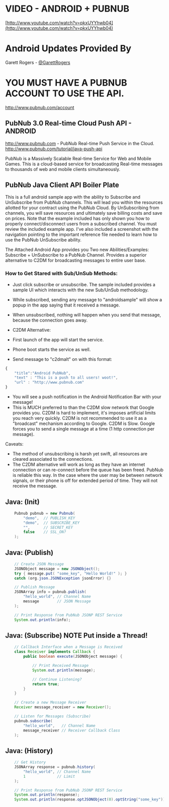 # VIDEO - ANDROID + PUBNUB
[http://www.youtube.com/watch?v=pkxUYYhwb04](http://www.youtube.com/watch?v=pkxUYYhwb04)

# Android Updates Provided By

Garett Rogers - [@GarettRogers](http://twitter.com/garettrogers)

# YOU MUST HAVE A PUBNUB ACCOUNT TO USE THE API.

http://www.pubnub.com/account

## PubNub 3.0 Real-time Cloud Push API - ANDROID

http://www.pubnub.com - PubNub Real-time Push Service in the Cloud. 
http://www.pubnub.com/tutorial/java-push-api

PubNub is a Massively Scalable Real-time Service for Web and Mobile Games.
This is a cloud-based service for broadcasting Real-time messages
to thousands of web and mobile clients simultaneously.

## PubNub Java Client API Boiler Plate

This is a full android sample app with the ability to Subscribe
and UnSubscribe from PubNub channels.
This will lead you within the resources allotted for your contract using the
PubNub Cloud.  By UnSubscribing from channels, you will save resources and
ultimately save billing costs and save on prices.  Note that the example
included has only shown you how to properly connect/disconnect users
from a subscribed channel.  You must review the included example app.
I've also included a screenshot with the navigation pointing to the important
reference file needed to learn how to use the PubNub UnSubscribe ability.

The Attached Android App provides you Two new Abilities/Examples:
Subscribe + UnSubscribe to a PubNub Channel.
Provides a superior alternative to C2DM for broadcasting messages to entire user base.

### How to Get Stared with Sub/UnSub Methods:

- Just click subscribe or unsubscribe.  The sample included provides a sample UI which interacts with the new Sub/UnSub methodology.
- While subscribed, sending any message to "androidsample" will show a popup in the app saying that it received a message.
- When unsubscribed, nothing will happen when you send that message, because the connection goes away.

- C2DM Alternative:
- First launch of the app will start the service.
- Phone boot starts the service as well.
- Send message to "c2dmalt" on with this format:

```javascript
{
    "title":"Android PubNub", 
    "text" : "This is a push to all users! woot!", 
    "url" : "http://www.pubnub.com"
}
```

- You will see a push notification in the Android Notification Bar with your message!
- This is MUCH preferred to than the C2DM slow network that Google provides you. C2DM is hard to implement, it's imposes artificial limits you reach very quickly.  C2DM is not recommended to use it as a "broadcast" mechanism according to Google.  C2DM is Slow.  Google forces you to send a single message at a time (1 http connection per message).

Caveats:
- The method of unsubscribing is harsh yet swift, all resources are cleared associated to the connections.
- The C2DM alternative will work as long as they have an internet connection or can re-connect before the queue has been freed.  PubNub is reliable this way.  In the case where the user may be between network signals, or their phone is off for extended period of time.  They will not receive the message.

## Java: (Init)

```java
    Pubnub pubnub = new Pubnub(
        "demo",  // PUBLISH_KEY
        "demo",  // SUBSCRIBE_KEY
        "",      // SECRET_KEY
        false    // SSL_ON?
    );
```


## Java: (Publish)

```java
    // Create JSON Message
    JSONObject message = new JSONObject();
    try { message.put( "some_key", "Hello World!" ); }
    catch (org.json.JSONException jsonError) {}

    // Publish Message
    JSONArray info = pubnub.publish(
        "hello_world", // Channel Name
        message        // JSON Message
    );

    // Print Response from PubNub JSONP REST Service
    System.out.println(info);
```


## Java: (Subscribe) **NOTE** Put inside a Thread!

```java
    // Callback Interface when a Message is Received
    class Receiver implements Callback {
        public boolean execute(JSONObject message) {

            // Print Received Message
            System.out.println(message);

            // Continue Listening?
            return true;
        }
    }

    // Create a new Message Receiver
    Receiver message_receiver = new Receiver();

    // Listen for Messages (Subscribe)
    pubnub.subscribe(
        "hello_world",   // Channel Name
        message_receiver // Receiver Callback Class
    );
```


## Java: (History)

```java
    // Get History
    JSONArray response = pubnub.history(
        "hello_world", // Channel Name
        1              // Limit
    );

    // Print Response from PubNub JSONP REST Service
    System.out.println(response);
    System.out.println(response.optJSONObject(0).optString("some_key"));

```
